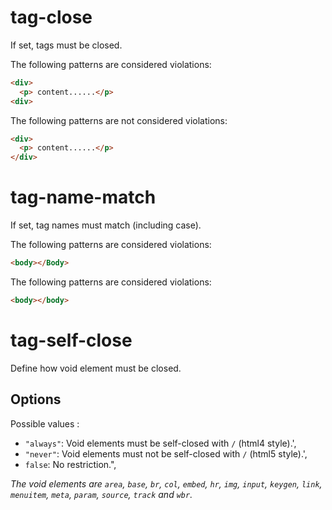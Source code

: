 # tag-close

If set, tags must be closed.

The following patterns are considered violations:

```html
<div>
  <p> content......</p>
<div>
```

The following patterns are not considered violations:

```html
<div>
  <p> content......</p>
</div>
```

# tag-name-match

If set, tag names must match (including case).

The following patterns are considered violations:

```html
<body></Body>
```

The following patterns are considered violations:

```html
<body></body>
```

# tag-self-close

Define how void element must be closed.

## Options

Possible values :

* `"always"`: Void elements must be self-closed with `/` (html4 style).',
* `"never"`: Void elements must not be self-closed with `/` (html5 style).',
* `false`: No restriction.",

_The void elements are `area`, `base`, `br`, `col`, `embed`, `hr`, `img`, `input`, `keygen`, `link`, `menuitem`, `meta`, `param`, `source`, `track` and `wbr`._
